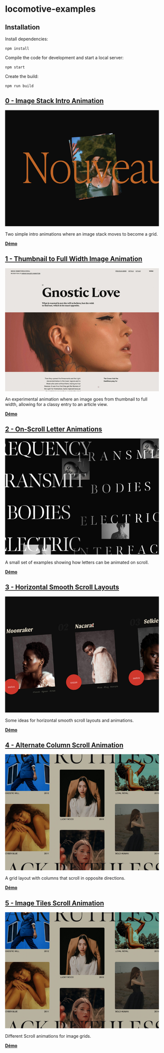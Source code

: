 # locomotive-examples

## Installation

Install dependencies:

```
npm install
```

Compile the code for development and start a local server:

```
npm start
```

Create the build:

```
npm run build
```


## [0 - Image Stack Intro Animation](https://github.com/idrissdiakite/locomotive-examples/tree/main/0-images-stack-intro)

![Screenshot](https://github.com/idrissdiakite/locomotive-examples/blob/main/img/0.jpeg)

Two simple intro animations where an image stack moves to become a grid.

**[Démo](https://tympanus.net/Development/ImageStackGrid/)**

## [1 - Thumbnail to Full Width Image Animation](https://github.com/idrissdiakite/locomotive-examples/tree/main/1-thumbnail-full-width-transition)

![Screenshot](https://github.com/idrissdiakite/locomotive-examples/blob/main/img/1.jpeg)

An experimental animation where an image goes from thumbnail to full width, allowing for a classy entry to an article view.

**[Démo](https://tympanus.net/Development/ThumbFullTransition/)**

## [2 - On-Scroll Letter Animations](https://github.com/idrissdiakite/locomotive-examples/tree/main/2-onscroll-letter-animation)

![Screenshot](https://github.com/idrissdiakite/locomotive-examples/blob/main/img/2.jpeg)

A small set of examples showing how letters can be animated on scroll.

**[Démo](https://tympanus.net/Development/OnScrollLetterAnimations/)**

## [3 - Horizontal Smooth Scroll Layouts](https://github.com/idrissdiakite/locomotive-examples/tree/main/3-horizontal-smooth-scroll-layout)

![Screenshot](https://github.com/idrissdiakite/locomotive-examples/blob/main/img/3.jpeg)

Some ideas for horizontal smooth scroll layouts and animations.

**[Démo](https://tympanus.net/Development/HorizontalSmoothScrollLayout/)**

## [4 - Alternate Column Scroll Animation](https://github.com/idrissdiakite/locomotive-examples/tree/main/4-alternate-column-scroll)

![Screenshot](https://github.com/idrissdiakite/locomotive-examples/blob/main/img/4.jpeg)

A grid layout with columns that scroll in opposite directions.

**[Démo](https://tympanus.net/Development/ColumnScroll/)**

## [5 - Image Tiles Scroll Animation](https://github.com/idrissdiakite/locomotive-examples/tree/main/5-scroll-animation-images-grid)

![Screenshot](https://github.com/idrissdiakite/locomotive-examples/blob/main/img/4.jpeg)

Different Scroll animations for image grids.

**[Démo](https://tympanus.net/Development/TileScroll/)**